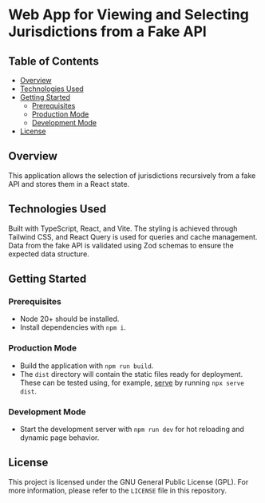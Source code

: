 # Web App for Viewing and Selecting Jurisdictions from a Fake API

## Table of Contents

- [Overview](#overview)
- [Technologies Used](#technologies-used)
- [Getting Started](#getting-started)
  - [Prerequisites](#prerequisites)
  - [Production Mode](#production-mode)
  - [Development Mode](#development-mode)
- [License](#license)

## Overview

This application allows the selection of jurisdictions recursively from a fake API and stores them in a React state.

## Technologies Used

Built with TypeScript, React, and Vite. The styling is achieved through Tailwind CSS, and React Query is used for queries and cache management. Data from the fake API is validated using Zod schemas to ensure the expected data structure.

## Getting Started

### Prerequisites

- Node 20+ should be installed.
- Install dependencies with `npm i`.

### Production Mode

- Build the application with `npm run build`.
- The `dist` directory will contain the static files ready for deployment. These can be tested using, for example, [serve](https://www.npmjs.com/package/serve) by running `npx serve dist`.

### Development Mode

- Start the development server with `npm run dev` for hot reloading and dynamic page behavior.

## License

This project is licensed under the GNU General Public License (GPL). For more information, please refer to the `LICENSE` file in this repository.

